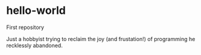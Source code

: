 # hello-world
First repository

Just a hobbyist trying to reclaim the joy (and frustation!) of programming he recklessly abandoned.
